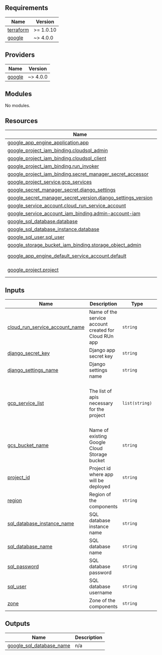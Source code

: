 <!-- BEGIN_TF_DOCS -->
## Requirements

| Name | Version |
|------|---------|
| <a name="requirement_terraform"></a> [terraform](#requirement\_terraform) | >= 1.0.10 |
| <a name="requirement_google"></a> [google](#requirement\_google) | ~> 4.0.0 |

## Providers

| Name | Version |
|------|---------|
| <a name="provider_google"></a> [google](#provider\_google) | ~> 4.0.0 |

## Modules

No modules.

## Resources

| Name | Type |
|------|------|
| [google_app_engine_application.app](https://registry.terraform.io/providers/hashicorp/google/latest/docs/resources/app_engine_application) | resource |
| [google_project_iam_binding.cloudsql_admin](https://registry.terraform.io/providers/hashicorp/google/latest/docs/resources/project_iam_binding) | resource |
| [google_project_iam_binding.cloudsql_client](https://registry.terraform.io/providers/hashicorp/google/latest/docs/resources/project_iam_binding) | resource |
| [google_project_iam_binding.run_invoker](https://registry.terraform.io/providers/hashicorp/google/latest/docs/resources/project_iam_binding) | resource |
| [google_project_iam_binding.secret_manager_secret_accessor](https://registry.terraform.io/providers/hashicorp/google/latest/docs/resources/project_iam_binding) | resource |
| [google_project_service.gcp_services](https://registry.terraform.io/providers/hashicorp/google/latest/docs/resources/project_service) | resource |
| [google_secret_manager_secret.django_settings](https://registry.terraform.io/providers/hashicorp/google/latest/docs/resources/secret_manager_secret) | resource |
| [google_secret_manager_secret_version.django_settings_version](https://registry.terraform.io/providers/hashicorp/google/latest/docs/resources/secret_manager_secret_version) | resource |
| [google_service_account.cloud_run_service_account](https://registry.terraform.io/providers/hashicorp/google/latest/docs/resources/service_account) | resource |
| [google_service_account_iam_binding.admin-account-iam](https://registry.terraform.io/providers/hashicorp/google/latest/docs/resources/service_account_iam_binding) | resource |
| [google_sql_database.database](https://registry.terraform.io/providers/hashicorp/google/latest/docs/resources/sql_database) | resource |
| [google_sql_database_instance.database](https://registry.terraform.io/providers/hashicorp/google/latest/docs/resources/sql_database_instance) | resource |
| [google_sql_user.sql_user](https://registry.terraform.io/providers/hashicorp/google/latest/docs/resources/sql_user) | resource |
| [google_storage_bucket_iam_binding.storage_object_admin](https://registry.terraform.io/providers/hashicorp/google/latest/docs/resources/storage_bucket_iam_binding) | resource |
| [google_app_engine_default_service_account.default](https://registry.terraform.io/providers/hashicorp/google/latest/docs/data-sources/app_engine_default_service_account) | data source |
| [google_project.project](https://registry.terraform.io/providers/hashicorp/google/latest/docs/data-sources/project) | data source |

## Inputs

| Name | Description | Type | Default | Required |
|------|-------------|------|---------|:--------:|
| <a name="input_cloud_run_service_account_name"></a> [cloud\_run\_service\_account\_name](#input\_cloud\_run\_service\_account\_name) | Name of the service account created for Cloud RUn app | `string` | n/a | yes |
| <a name="input_django_secret_key"></a> [django\_secret\_key](#input\_django\_secret\_key) | Django app secret key | `string` | n/a | yes |
| <a name="input_django_settings_name"></a> [django\_settings\_name](#input\_django\_settings\_name) | Django settings name | `string` | `"django_settings"` | no |
| <a name="input_gcp_service_list"></a> [gcp\_service\_list](#input\_gcp\_service\_list) | The list of apis necessary for the project | `list(string)` | <pre>[<br>  "secretmanager.googleapis.com",<br>  "cloudbuild.googleapis.com",<br>  "run.googleapis.com",<br>  "sqladmin.googleapis.com"<br>]</pre> | no |
| <a name="input_gcs_bucket_name"></a> [gcs\_bucket\_name](#input\_gcs\_bucket\_name) | Name of existing Google Cloud Storage bucket | `string` | n/a | yes |
| <a name="input_project_id"></a> [project\_id](#input\_project\_id) | Project id where app will be deployed | `string` | n/a | yes |
| <a name="input_region"></a> [region](#input\_region) | Region of the components | `string` | `"us-central1"` | no |
| <a name="input_sql_database_instance_name"></a> [sql\_database\_instance\_name](#input\_sql\_database\_instance\_name) | SQL database instance name | `string` | `"database-instance"` | no |
| <a name="input_sql_database_name"></a> [sql\_database\_name](#input\_sql\_database\_name) | SQL database name | `string` | `"database"` | no |
| <a name="input_sql_password"></a> [sql\_password](#input\_sql\_password) | SQL database password | `string` | n/a | yes |
| <a name="input_sql_user"></a> [sql\_user](#input\_sql\_user) | SQL database username | `string` | n/a | yes |
| <a name="input_zone"></a> [zone](#input\_zone) | Zone of the components | `string` | `"us-central1-a"` | no |

## Outputs

| Name | Description |
|------|-------------|
| <a name="output_google_sql_database_name"></a> [google\_sql\_database\_name](#output\_google\_sql\_database\_name) | n/a |
<!-- END_TF_DOCS -->
